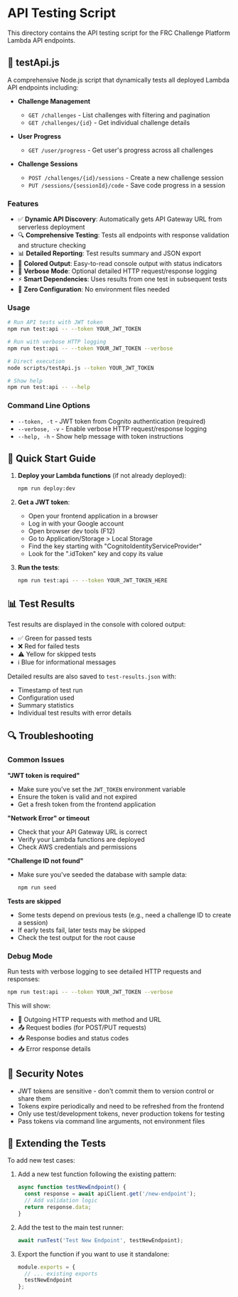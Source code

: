 # API Testing Script

This directory contains the API testing script for the FRC Challenge Platform Lambda API endpoints.

## 🧪 testApi.js

A comprehensive Node.js script that dynamically tests all deployed Lambda API endpoints including:

- **Challenge Management**
  - `GET /challenges` - List challenges with filtering and pagination
  - `GET /challenges/{id}` - Get individual challenge details

- **User Progress**
  - `GET /user/progress` - Get user's progress across all challenges

- **Challenge Sessions**
  - `POST /challenges/{id}/sessions` - Create a new challenge session
  - `PUT /sessions/{sessionId}/code` - Save code progress in a session

### Features

- ✅ **Dynamic API Discovery**: Automatically gets API Gateway URL from serverless deployment
- 🔍 **Comprehensive Testing**: Tests all endpoints with response validation and structure checking
- 📊 **Detailed Reporting**: Test results summary and JSON export
- 🎨 **Colored Output**: Easy-to-read console output with status indicators
- 🔧 **Verbose Mode**: Optional detailed HTTP request/response logging
- ⚡ **Smart Dependencies**: Uses results from one test in subsequent tests
- 🚀 **Zero Configuration**: No environment files needed

### Usage

```bash
# Run API tests with JWT token
npm run test:api -- --token YOUR_JWT_TOKEN

# Run with verbose HTTP logging
npm run test:api -- --token YOUR_JWT_TOKEN --verbose

# Direct execution
node scripts/testApi.js --token YOUR_JWT_TOKEN

# Show help
npm run test:api -- --help
```

### Command Line Options

- `--token, -t` - JWT token from Cognito authentication (required)
- `--verbose, -v` - Enable verbose HTTP request/response logging
- `--help, -h` - Show help message with token instructions

## 🚀 Quick Start Guide

1. **Deploy your Lambda functions** (if not already deployed):
   ```bash
   npm run deploy:dev
   ```

2. **Get a JWT token**:
   - Open your frontend application in a browser
   - Log in with your Google account
   - Open browser dev tools (F12)
   - Go to Application/Storage > Local Storage
   - Find the key starting with "CognitoIdentityServiceProvider"
   - Look for the ".idToken" key and copy its value

3. **Run the tests**:
   ```bash
   npm run test:api -- --token YOUR_JWT_TOKEN_HERE
   ```

## 📊 Test Results

Test results are displayed in the console with colored output:
- ✅ Green for passed tests
- ❌ Red for failed tests  
- ⚠️ Yellow for skipped tests
- ℹ️ Blue for informational messages

Detailed results are also saved to `test-results.json` with:
- Timestamp of test run
- Configuration used
- Summary statistics
- Individual test results with error details

## 🔍 Troubleshooting

### Common Issues

**"JWT token is required"**
- Make sure you've set the `JWT_TOKEN` environment variable
- Ensure the token is valid and not expired
- Get a fresh token from the frontend application

**"Network Error" or timeout**
- Check that your API Gateway URL is correct
- Verify your Lambda functions are deployed
- Check AWS credentials and permissions

**"Challenge ID not found"**
- Make sure you've seeded the database with sample data:
  ```bash
  npm run seed
  ```

**Tests are skipped**
- Some tests depend on previous tests (e.g., need a challenge ID to create a session)
- If early tests fail, later tests may be skipped
- Check the test output for the root cause

### Debug Mode

Run tests with verbose logging to see detailed HTTP requests and responses:

```bash
npm run test:api -- --token YOUR_JWT_TOKEN --verbose
```

This will show:
- 🔄 Outgoing HTTP requests with method and URL
- 📤 Request bodies (for POST/PUT requests)
- 📥 Response bodies and status codes
- 📥 Error response details

## 🔐 Security Notes

- JWT tokens are sensitive - don't commit them to version control or share them
- Tokens expire periodically and need to be refreshed from the frontend
- Only use test/development tokens, never production tokens for testing
- Pass tokens via command line arguments, not environment files

## 📝 Extending the Tests

To add new test cases:

1. Add a new test function following the existing pattern:
   ```javascript
   async function testNewEndpoint() {
     const response = await apiClient.get('/new-endpoint');
     // Add validation logic
     return response.data;
   }
   ```

2. Add the test to the main test runner:
   ```javascript
   await runTest('Test New Endpoint', testNewEndpoint);
   ```

3. Export the function if you want to use it standalone:
   ```javascript
   module.exports = {
     // ... existing exports
     testNewEndpoint
   };
   ```
